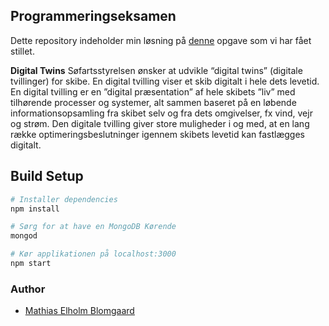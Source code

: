 ## Programmeringseksamen
Dette repository indeholder min løsning på [denne](https://docs.google.com/document/d/1hjjFIS45OFIvhXpWDHMjpMexgetIwd_X12iXeCl5w0Q/edit) opgave som vi har fået stillet.

**Digital Twins** 
Søfartsstyrelsen ønsker at udvikle “digital twins” (digitale tvillinger) for skibe. En digital tvilling viser et skib digitalt i hele dets levetid. En digital tvilling er en ”digital præsentation” af hele skibets ”liv” med tilhørende processer og systemer, alt sammen baseret på en løbende informationsopsamling fra skibet selv og fra dets omgivelser, fx vind, vejr og strøm. Den digitale tvilling giver store muligheder i og med, at en lang række optimeringsbeslutninger igennem skibets levetid kan fastlægges digitalt.

## Build Setup

``` bash
# Installer dependencies
npm install

# Sørg for at have en MongoDB Kørende
mongod

# Kør applikationen på localhost:3000
npm start
```


### Author
- [Mathias Elholm Blomgaard](https://github.com/Matttuu)

